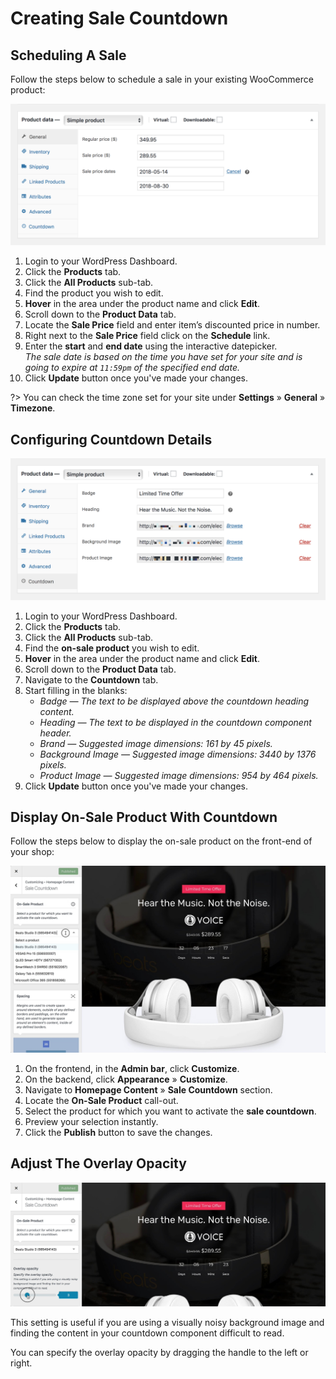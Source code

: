 # Creating Sale Countdown

## Scheduling A Sale

Follow the steps below to schedule a sale in your existing WooCommerce product:

![Scheduling A Sale](img/scheduling-sale.png)

1. Login to your WordPress Dashboard.
2. Click the **Products** tab.
3. Click the **All Products** sub-tab.
4. Find the product you wish to edit.
5. **Hover** in the area under the product name and click **Edit**.
6. Scroll down to the **Product Data** tab.
7. Locate the **Sale Price** field and enter item’s discounted price in number.
8. Right next to the **Sale Price** field click on the **Schedule** link.
9. Enter the **start** and **end date** using the interactive datepicker.<br/>*The sale date is based on the time you have set for your site and is going to expire at `11:59pm` of the specified end date.*
10. Click **Update** button once you've made your changes.

?> You can check the time zone set for your site under **Settings** » **General** » **Timezone**.

## Configuring Countdown Details

![Configuring Countdown Details](img/configuring-countdown-details.png)

1. Login to your WordPress Dashboard.
2. Click the **Products** tab.
3. Click the **All Products** sub-tab.
4. Find the **on-sale product** you wish to edit.
5. **Hover** in the area under the product name and click **Edit**.
6. Scroll down to the **Product Data** tab.
7. Navigate to the **Countdown** tab.
8. Start filling in the blanks: 
   * *Badge — The text to be displayed above the countdown heading content.*
   * *Heading — The text to be displayed in the countdown component header.*
   * *Brand — Suggested image dimensions: 161 by 45 pixels.*
   * *Background Image — Suggested image dimensions: 3440 by 1376 pixels.*
   * *Product Image — Suggested image dimensions: 954 by 464 pixels.*
9. Click **Update** button once you've made your changes.

## Display On-Sale Product With Countdown

Follow the steps below to display the on-sale product on the front-end of your shop:

![Display On-Sale Product With Countdown](img/display-on-sale-product-with-countdown.jpg)

1. On the frontend, in the **Admin bar**, click **Customize**.
2. On the backend, click **Appearance** » **Customize**.
3. Navigate to **Homepage Content** » **Sale Countdown** section.
4. Locate the **On-Sale Product** call-out.
5. Select the product for which you want to activate the **sale countdown**.
6. Preview your selection instantly.
7. Click the **Publish** button to save the changes.

## Adjust The Overlay Opacity

![Adjust The Overlay Opacity](img/adjust-the-overlay-opacity-countdown.jpg)

This setting is useful if you are using a visually noisy background image and finding the content in your countdown component difficult to read.

You can specify the overlay opacity by dragging the handle to the left or right.
